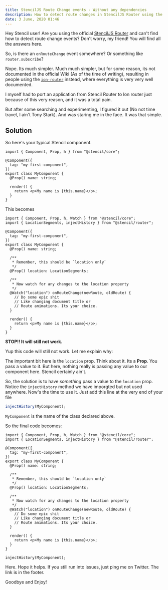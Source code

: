 ```yaml
---
title: StencilJS Route Change events - Without any dependencies
description: How to detect route changes in StencilJS Router using the core StencilJS APIs. No dependencies.
date: 3 June, 2020 01:46
---
```


Hey Stencil user! Are you using the official <a href="https://github.com/ionic-team/stencil-router/wiki" target="_blank" rel="noopener">StencilJS Router</a> and can't find how to detect route change events? Don't worry, my friend! You will find all the answers here.

So, is there an `onRouteChange` event somewhere? Or something like `router.subscribe`?

Nope. Its much simpler. Much much simpler, but for some reason, its not documented in the official Wiki (As of the time of writing), resulting in people using the <a href="https://ionicframework.com/docs/api/router" target="_blank" rel="noopener">`ion-router`</a> instead, where everything is very very well documented.

I myself had to port an application from Stencil Router to Ion router just because of this very reason, and it was a total pain.

But after some searching and experimenting, I figured it out (No not time travel, I ain't Tony Stark). And was staring me in the face. It was that simple.

## Solution

So here's your typical Stencil component.

```tsx
import { Component, Prop, h } from "@stencil/core";

@Component({
  tag: "my-first-component",
})
export class MyComponent {
  @Prop() name: string;

  render() {
    return <p>My name is {this.name}</p>;
  }
}
```

This becomes

```tsx
import { Component, Prop, h, Watch } from "@stencil/core";
import { LocationSegments, injectHistory } from "@stencil/router";

@Component({
  tag: "my-first-component",
})
export class MyComponent {
  @Prop() name: string;

  /**
   * Remember, this should be `location only`
   */
  @Prop() location: LocationSegments;

  /**
   * Now watch for any changes to the location property
   */
  @Watch("location") onRouteChange(newRoute, oldRoute) {
    // Do some epic shit
    // Like changing document title or
    // Route animations. Its your choice.
  }

  render() {
    return <p>My name is {this.name}</p>;
  }
}
```

**STOP!! It will still not work.**

Yup this code will still not work. Let me explain why:

The important bit here is the `location` prop. Think about it. Its a **Prop**. You pass a value to it. But here, nothing really is passing any value to our component here. Stencil certainly ain't.

So, the solution is to have _something_ pass a value to the `location` prop. Notice the `injectHistory` method we have imporgted but not used anywhere. Now's the time to use it. Just add this line at the very end of your file

```javascript
injectHistory(MyComponent);
```

`MyComponent` is the name of the class declared above.

So the final code becomes:

```tsx
import { Component, Prop, h, Watch } from "@stencil/core";
import { LocationSegments, injectHistory } from "@stencil/router";

@Component({
  tag: "my-first-component",
})
export class MyComponent {
  @Prop() name: string;

  /**
   * Remember, this should be `location only`
   */
  @Prop() location: LocationSegments;

  /**
   * Now watch for any changes to the location property
   */
  @Watch("location") onRouteChange(newRoute, oldRoute) {
    // Do some epic shit
    // Like changing document title or
    // Route animations. Its your choice.
  }

  render() {
    return <p>My name is {this.name}</p>;
  }
}

injectHistory(MyComponent);
```

Here. Hope it helps. If you still run into issues, just ping me on Twitter. The link is in the footer.

Goodbye and Enjoy!
